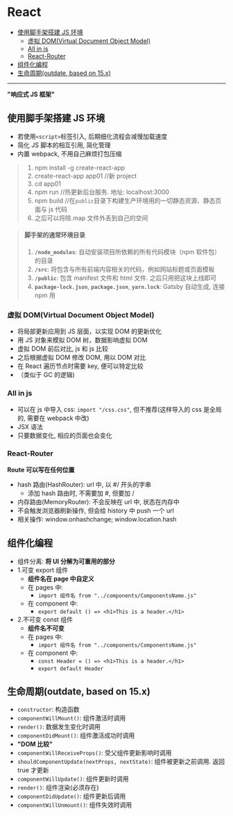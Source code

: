 # React

<!-- TOC -->

- [使用脚手架搭建 JS 环境](#使用脚手架搭建-js-环境)
  - [虚拟 DOM(Virtual Document Object Model)](#虚拟-domvirtual-document-object-model)
  - [All in js](#all-in-js)
  - [React-Router](#react-router)
- [组件化编程](#组件化编程)
- [生命周期(outdate, based on 15.x)](#生命周期outdate-based-on-15x)

<!-- /TOC -->

---

**"响应式 JS 框架"**

## 使用脚手架搭建 JS 环境

- 若使用`<script>`标签引入, 后期细化流程会减慢加载速度
- 简化 JS 脚本的相互引用, 简化管理
- 内置 webpack, 不用自己麻烦打包压缩

> 1. npm install -g create-react-app
> 2. create-react-app app01 //新 project
> 3. cd app01
> 4. npm run //热更新后台服务. 地址: localhost:3000
> 5. npm build //在`public`目录下构建生产环境用的一切静态资源、静态页面与 js 代码
> 6. 之后可以将除.map 文件外丢到自己的空间

> #### 脚手架的通常环境目录
>
> 1. **`/node_modules`**: 自动安装项目所依赖的所有代码模块（npm 软件包）的目录
> 2. **`/src`**: 将包含与所有前端内容相关的代码，例如网站标题或页面模板
> 3. **`/public`**: 包含 manifest 文件和 html 文件. 之后只用把这块上线即可
> 4. **`package-lock.json`**, **`package.json`**, **`yarn.lock`**: Gatsby 自动生成, 连接 npm 用

### 虚拟 DOM(Virtual Document Object Model)

- 将局部更新应用到 JS 层面，以实现 DOM 的更新优化
- 用 JS 对象来模拟 DOM 树，数据影响虚拟 DOM
- 虚拟 DOM 前后对比, js 和 js 比较
- 之后根据虚拟 DOM 修改 DOM, 用以 DOM 对比
- 在 React 遍历节点时需要 key, 便可以特定比较
- （类似于 GC 的逻辑)

### All in js

- 可以在 js 中导入 css: `import "/css.css"`, 但不推荐(这样导入的 css 是全局的, 需要在 webpack 中改)
- JSX 语法
- 只要数据变化, 相应的页面也会变化

### React-Router

**Route 可以写在任何位置**

- hash 路由(HashRouter): url 中, 以 #/ 开头的字串
  - 添加 hash 路由时, 不需要加 #, 但要加 /
- 内存路由(MemoryRouter): 不会反映在 url 中, 状态在内存中
- 不会触发浏览器刷新操作, 但会给 history 中 push 一个 url
- 相关操作: window.onhashchange; window.location.hash

## 组件化编程

- 组件分离: **将 UI 分解为可重用的部分**
- 1.可变 export 组件
  - **组件名在 page 中自定义**
  - 在 pages 中:
    - `import 组件名 from "../components/ComponentsName.js"`
  - 在 component 中:
    - `export default () => <h1>This is a header.</h1>`
- 2.不可变 const 组件
  - **组件名不可变**
  - 在 pages 中:
    - `import 组件名 from "../components/ComponentsName.js"`
  - 在 component 中:
    - `const Header = () => <h1>This is a header.</h1>`
    - `export default Header`

## 生命周期(outdate, based on 15.x)

- `constructor`: 构造函数
- `componentWillMount()`: 组件激活时调用
- `render()`: 数据发生变化时调用
- `componentDidMount()`: 组件激活成功时调用
- **"DOM 比较"**
- `componentWillReceiveProps()`: 受父组件更新影响时调用
- `shouldComponentUpdate(nextProps, nextState)`: 组件被更新之前调用. 返回 true 才更新
- `componentWillUpdate()`: 组件更新时调用
- `render()`: 组件渲染(必须存在)
- `componentDidUpdate()`: 组件更新后调用
- `componentWillUnmount()`: 组件失效时调用
